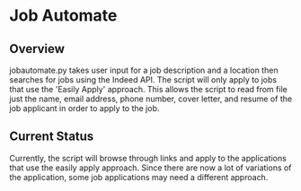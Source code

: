 # Job Automate

## Overview

jobautomate.py takes user input for a job description and a location then searches for jobs
using the Indeed API. The script will only apply to jobs that use the 'Easily Apply' approach.
This allows the script to read from file just the name, email address, phone number, cover
letter, and resume of the job applicant in order to apply to the job.

## Current Status

Currently, the script will browse through links and apply to the applications that use
the easily apply approach. Since there are now a lot of variations of the application,
some job applications may need a different approach.